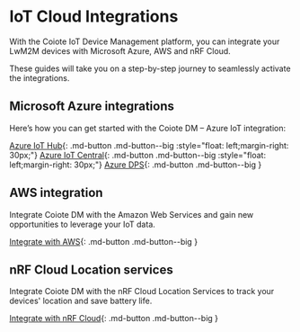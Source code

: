 # IoT Cloud Integrations

With the Coiote IoT Device Management platform, you can integrate your LwM2M devices with Microsoft Azure, AWS and nRF Cloud.

These guides will take you on a step-by-step journey to seamlessly activate the integrations.

## Microsoft Azure integrations

Here’s how you can get started with the Coiote DM – Azure IoT integration:

[Azure IoT Hub](Cloud_integrations/Azure_IoT/Azure_IoT_Hub/Configure_Azure_IoT_Hub_integration.md){: .md-button .md-button--big :style="float: left;margin-right: 30px;"} [Azure IoT Central](Cloud_integrations/Azure_IoT/Azure_IoT_Central/Configure_Azure_IoT_Central_integration.md){: .md-button .md-button--big :style="float: left;margin-right: 30px;"} [Azure DPS](Cloud_integrations/Azure_IoT/Azure_IoT_DPS/Configuring_Azure_IoT_DPS_integration_extension.md){: .md-button .md-button--big }

## AWS integration

Integrate Coiote DM with the Amazon Web Services and gain new opportunities to leverage your IoT data.

[Integrate with AWS](Cloud_integrations/AWS_IoT_Core/Configuring_AWS_integration.md){: .md-button .md-button--big }

## nRF Cloud Location services
Integrate Coiote DM with the nRF Cloud Location Services to track your devices' location and save battery life.

[Integrate with nRF Cloud](Cloud_integrations/nRF_Cloud_Location_services/Configure_nRF_Cloud_integration.md){: .md-button .md-button--big }